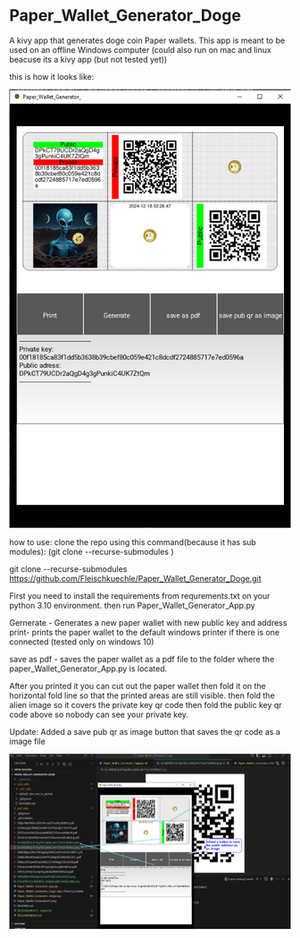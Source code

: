 # Paper_Wallet_Generator_Doge
A kivy app that generates doge coin Paper wallets.
This app is meant to be used on an offline Windows computer 
(could also run on mac and linux beacuse its a kivy app (but not tested yet))


this is how it looks like:

![alt text](Paper_Wallet_Generator03.png)

how to use:
clone the repo using this command(because it has sub modules):
(git clone --recurse-submodules <main-repo-url>)

git clone --recurse-submodules https://github.com/Fleischkuechle/Paper_Wallet_Generator_Doge.git

First you need to install the requirements from requrements.txt on your python 3.10 environment.
then run Paper_Wallet_Generator_App.py

Gernerate - Generates a new paper wallet with new public key and address
print- prints the paper wallet to the default windows printer if there is one connected 
        (tested only on windows 10)

save as pdf - saves the paper wallet as a pdf file to the folder where the paper_Wallet_Generator_App.py
                is located.

After you printed it you can cut out the paper wallet 
then fold it on the horizontal fold line so that the printed areas are still visible.
then fold the alien image so it covers the private key qr code
then fold the public key qr code above so nobody can see your private key.


Update:
Added a save pub qr as image button that saves the qr code as a image file

![alt text](Paper_Wallet_Generator02.png)